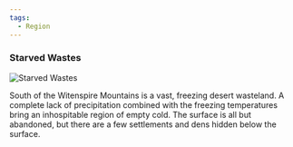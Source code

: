 ```yaml
---
tags:
  - Region
---
```


### Starved Wastes

![Starved Wastes](starved-wastes.png)

South of the Witenspire Mountains is a vast, freezing desert wasteland. A complete lack of precipitation combined with the freezing temperatures bring an inhospitable region of empty cold.
The surface is all but abandoned, but there are a few settlements and dens hidden below the surface.